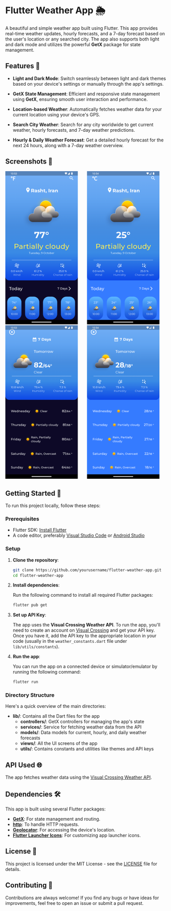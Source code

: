 # Flutter Weather App 🌦️

A beautiful and simple weather app built using Flutter. This app provides real-time weather updates, hourly forecasts, and a 7-day forecast based on the user's location or any searched city. The app also supports both light and dark mode and utilizes the powerful **GetX** package for state management.

## Features 🌟

- **Light and Dark Mode**: Switch seamlessly between light and dark themes based on your device's settings or manually through the app's settings.
  
- **GetX State Management**: Efficient and responsive state management using **GetX**, ensuring smooth user interaction and performance.

- **Location-based Weather**: Automatically fetches weather data for your current location using your device's GPS.

- **Search City Weather**: Search for any city worldwide to get current weather, hourly forecasts, and 7-day weather predictions.

- **Hourly & Daily Weather Forecast**: Get a detailed hourly forecast for the next 24 hours, along with a 7-day weather overview.

## Screenshots 📸

<div>
  <img src="https://github.com/AbdollahRasti/flutter-weather-app/blob/main/screenShots/1.png" width="45%" style="display: inline-block; margin-right: 5%;" />
  
  <img src="https://github.com/AbdollahRasti/flutter-weather-app/blob/main/screenShots/2.png" width="45%" style="display: inline-block;" />
</div>

<div>
  <img src="https://github.com/AbdollahRasti/flutter-weather-app/blob/main/screenShots/3.png" width="45%" style="display: inline-block; margin-right: 5%;" />
  
  <img src="https://github.com/AbdollahRasti/flutter-weather-app/blob/main/screenShots/4.png" width="45%" style="display: inline-block;" />
</div>


## Getting Started 🚀

To run this project locally, follow these steps:

### Prerequisites

- Flutter SDK: [Install Flutter](https://flutter.dev/docs/get-started/install) 
- A code editor, preferably [Visual Studio Code](https://code.visualstudio.com/) or [Android Studio](https://developer.android.com/studio)

### Setup

1. **Clone the repository**:

   ```bash
   git clone https://github.com/yourusername/flutter-weather-app.git
   cd flutter-weather-app
   ```

2. **Install dependencies**:

   Run the following command to install all required Flutter packages:

   ```bash
   flutter pub get
   ```

3. **Set up API Key**:

   The app uses the **Visual Crossing Weather API**. To run the app, you'll need to create an account on [Visual Crossing](https://www.visualcrossing.com/) and get your API key. Once you have it, add the API key to the appropriate location in your code (usually in the `weather_constants.dart` file under `lib/utils/constants`).

4. **Run the app**:

   You can run the app on a connected device or simulator/emulator by running the following command:

   ```bash
   flutter run
   ```

### Directory Structure

Here's a quick overview of the main directories:

- **lib/**: Contains all the Dart files for the app
  - **controllers/**: GetX controllers for managing the app's state
  - **services/**: Service for fetching weather data from the API
  - **models/**: Data models for current, hourly, and daily weather forecasts
  - **views/**: All the UI screens of the app
  - **utils/**: Contains constants and utilities like themes and API keys

## API Used 🌐

The app fetches weather data using the [Visual Crossing Weather API](https://www.visualcrossing.com/weather-api).

## Dependencies 🛠️

This app is built using several Flutter packages:

- **[GetX](https://pub.dev/packages/get)**: For state management and routing.
- **[http](https://pub.dev/packages/http)**: To handle HTTP requests.
- **[Geolocator](https://pub.dev/packages/geolocator)**: For accessing the device's location.
- **[Flutter Launcher Icons](https://pub.dev/packages/flutter_launcher_icons)**: For customizing app launcher icons.

## License 📄

This project is licensed under the MIT License - see the [LICENSE](LICENSE) file for details.

## Contributing 🤝

Contributions are always welcome! If you find any bugs or have ideas for improvements, feel free to open an issue or submit a pull request.
